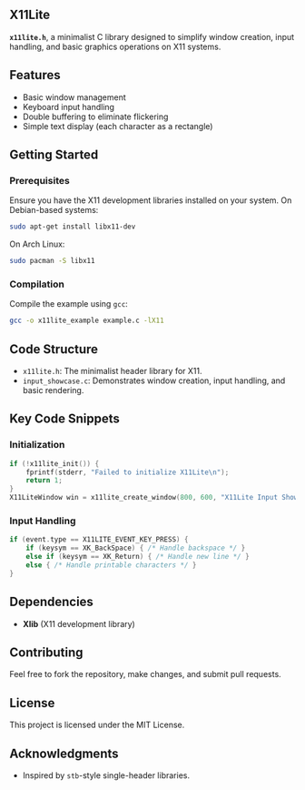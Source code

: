 ## X11Lite

**`x11lite.h`**, a minimalist C library designed to simplify window creation, input handling, and basic graphics operations on X11 systems.

## Features
- Basic window management
- Keyboard input handling
- Double buffering to eliminate flickering
- Simple text display (each character as a rectangle)

## Getting Started

### Prerequisites
Ensure you have the X11 development libraries installed on your system. On Debian-based systems:

```bash
sudo apt-get install libx11-dev
```

On Arch Linux:

```bash
sudo pacman -S libx11
```

### Compilation
Compile the example using `gcc`:

```bash
gcc -o x11lite_example example.c -lX11
```

## Code Structure
- `x11lite.h`: The minimalist header library for X11.
- `input_showcase.c`: Demonstrates window creation, input handling, and basic rendering.

## Key Code Snippets
### Initialization
```c
if (!x11lite_init()) {
    fprintf(stderr, "Failed to initialize X11Lite\n");
    return 1;
}
X11LiteWindow win = x11lite_create_window(800, 600, "X11Lite Input Showcase");
```

### Input Handling
```c
if (event.type == X11LITE_EVENT_KEY_PRESS) {
    if (keysym == XK_BackSpace) { /* Handle backspace */ }
    else if (keysym == XK_Return) { /* Handle new line */ }
    else { /* Handle printable characters */ }
}
```

## Dependencies
- **Xlib** (X11 development library)

## Contributing
Feel free to fork the repository, make changes, and submit pull requests.

## License
This project is licensed under the MIT License.

## Acknowledgments
- Inspired by `stb`-style single-header libraries.
